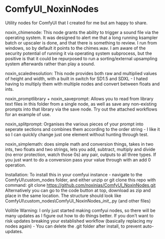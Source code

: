 # ComfyUI_NoxinNodes
Utility nodes for ComfyUI that I created for me but am happy to share.

noxin_chimenode:
	This node grants the ability to trigger a sound file via the operating system. 
	It was designed to alert me that a long running ksampler batch or upscaler is done, and that there is something to review. I run from windows, so by default it points to the chimes.wav.
	I am aware of the security potential of running it via operating system subprocess, but the positive is that it could be repurposed to run a sorting/external upsampling system afterwards rather than play a sound.

noxin_scaledresolution:
	This node provides both raw and multiplied values of height and width, with a built in switch for SD1.5 and SDXL - I hated having to multiply them with multiple nodes and convert between floats and ints.

noxin_promptlibrary + noxin_saveprompt:
	Allows you to read from library text files in this folder from a single node, as well as save any non-existing prompts into that library via the save node. Try out the attached workflows for an example of use.

noxin_splitprompt:
	Organises the various pieces of your prompt into seperate sections and combines them according to the order string - I like it so I can quickly change just one element without hunting through test.

noxin_simplemath:
	does simple math and conversion things, takes in two ints, two floats and two strings, lets you add, subtract, multiply and divide (no error protection, watch those 0s) any pair, outputs to all three types. If you just want to do a conversion pass your value through with an add 0 operation.

Installation:
	To install this in your comfyui instance - navigate to the ComfyUI\custom_nodes folder, and either unzip or git clone this repo with command: git clone https://github.com/noxinias/ComfyUI_NoxinNodes.git
	Alternatively you can go to the code button at top, download as zip and place in the same location. The structure should look like ComfyUI\custom_nodes\ComfyUI_NoxinNodes\__init__.py (and other files)
	
Volitile Warning:
	I only just started making comfyui nodes, so there will be many updates as I figure out how to do things better. If you don't want to risk updates breaking your established workflow (basically replacing my nodes again) - You can delete the .git folder after install, to prevent auto-updates.